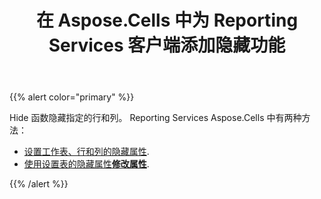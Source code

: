 ﻿---
title: 在 Aspose.Cells 中为 Reporting Services 客户端添加隐藏功能
type: docs
weight: 90
url: /zh/reportingservices/add-hide-function-in-aspose-cells-for-reporting-services-client/
---
{{% alert color="primary" %}} 

Hide 函数隐藏指定的行和列。 Reporting Services Aspose.Cells 中有两种方法：

- [设置工作表、行和列的隐藏属性](/cells/zh/reportingservices/set-a-table-s-hide-attributes-from-the-modify-attribute-form/).
- [使用设置表的隐藏属性**修改属性**](/cells/zh/reportingservices/set-hide-option-for-excel-row-column-and-sheet-using-dyn-hide-form/).

{{% /alert %}}

